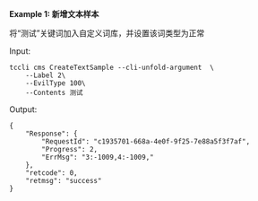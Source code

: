 **Example 1: 新增文本样本**

将“测试”关键词加入自定义词库，并设置该词类型为正常

Input: 

```
tccli cms CreateTextSample --cli-unfold-argument  \
    --Label 2\
    --EvilType 100\
    --Contents 测试
```

Output: 
```
{
    "Response": {
        "RequestId": "c1935701-668a-4e0f-9f25-7e88a5f3f7af",
        "Progress": 2,
        "ErrMsg": "3:-1009,4:-1009,"
    },
    "retcode": 0,
    "retmsg": "success"
}
```

